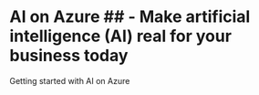 # AI on Azure ## - Make artificial intelligence (AI) real for your business today
Getting started with AI on Azure 
